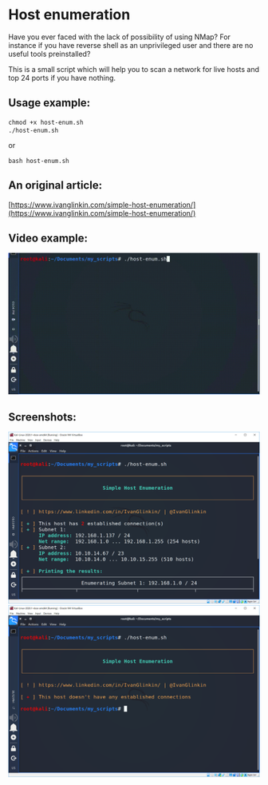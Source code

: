 # Host enumeration

Have you ever faced with the lack of possibility of using NMap? For instance if you have reverse shell as an unprivileged user and there are no useful tools preinstalled?

This is a small script which will help you to scan a network for live hosts and top 24 ports if you have nothing.

Usage example:
--------------
```
chmod +x host-enum.sh
./host-enum.sh
```
or
```
bash host-enum.sh
```


An original article:
--------------------
[https://www.ivanglinkin.com/simple-host-enumeration/](https://www.ivanglinkin.com/simple-host-enumeration/)


Video example:
--------------
![](https://github.com/IvanGlinkin/media_support/blob/main/host_enumeration_Video.gif?raw=true)


Screenshots:
------------
![](https://github.com/IvanGlinkin/media_support/blob/main/host-enumeration-image-1.png?raw=true)
![](https://github.com/IvanGlinkin/media_support/blob/main/host-enumeration-image-2.png?raw=true)
